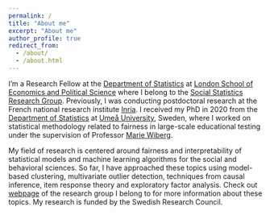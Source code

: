 ```yaml
---
permalink: /
title: "About me"
excerpt: "About me"
author_profile: true
redirect_from: 
  - /about/
  - /about.html
---
```


I’m a Research Fellow at the [Department of Statistics](https://www.lse.ac.uk/statistics) at [London School of Economics and Political Science](https://www.lse.ac.uk/) where I belong to the [Social Statistics Research Group](https://www.lse.ac.uk/statistics/research/Social-Statistics). Previously, I was conducting postdoctoral research at the French national research institute [Inria](https://inria.fr/en). I received my PhD in 2020 from the [Department of Statistics](https://www.umu.se/en/usbe/about-us/statistics/) at [Umeå University](https://www.umu.se/en/), Sweden, where I worked on statistical methodology related to fairness in large-scale educational testing under the supervision of Professor [Marie Wiberg](https://www.umu.se/en/staff/marie-wiberg/).

My field of research is centered around fairness and interpretability of statistical models and machine learning algorithms for the social and behavioral sciences. So far, I have approached these topics using model-based clustering, multivariate outlier detection, techniques from causal inference, item response theory and exploratory factor analysis. Check out [webpage](https://psychometricslab.com/) of the research group I belong to for more information about these topics. My research is funded by the Swedish Research Council.









